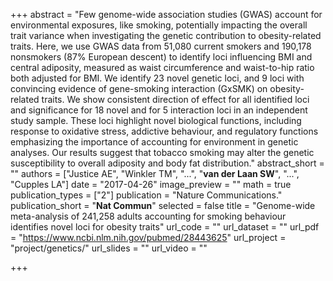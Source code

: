 +++
abstract = "Few genome-wide association studies (GWAS) account for environmental exposures, like smoking, potentially impacting the overall trait variance when investigating the genetic contribution to obesity-related traits. Here, we use GWAS data from 51,080 current smokers and 190,178 nonsmokers (87% European descent) to identify loci influencing BMI and central adiposity, measured as waist circumference and waist-to-hip ratio both adjusted for BMI. We identify 23 novel genetic loci, and 9 loci with convincing evidence of gene-smoking interaction (GxSMK) on obesity-related traits. We show consistent direction of effect for all identified loci and significance for 18 novel and for 5 interaction loci in an independent study sample. These loci highlight novel biological functions, including response to oxidative stress, addictive behaviour, and regulatory functions emphasizing the importance of accounting for environment in genetic analyses. Our results suggest that tobacco smoking may alter the genetic susceptibility to overall adiposity and body fat distribution."
abstract_short = ""
authors = ["Justice AE", "Winkler TM", "...", "**van der Laan SW**", "...", "Cupples LA"]
date = "2017-04-26"
image_preview = ""
math = true
publication_types = ["2"]
publication = "Nature Communications."
publication_short = "**Nat Commun**"
selected = false
title = "Genome-wide meta-analysis of 241,258 adults accounting for smoking behaviour identifies novel loci for obesity traits"
url_code = ""
url_dataset = ""
url_pdf = "https://www.ncbi.nlm.nih.gov/pubmed/28443625"
url_project = "project/genetics/"
url_slides = ""
url_video = ""

+++

